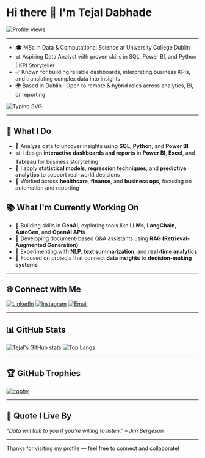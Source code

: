 # Hi there 👋 I'm Tejal Dabhade

![Profile Views](https://komarev.com/ghpvc/?username=tejaldabhade&label=PROFILE+VIEWS&color=0e75b6&style=flat)

---

- 🎓 MSc in Data & Computational Science at University College Dublin
- 📊 Aspiring Data Analyst with proven skills in SQL, Power BI, and Python |  KPI Storyteller 
- ✅ Known for building reliable dashboards, interpreting business KPIs, and translating complex data into insights
- 🌍 Based in Dublin · Open to remote & hybrid roles across analytics, BI, or reporting

![Typing SVG](https://readme-typing-svg.herokuapp.com?color=36BCF7&size=22&center=true&vCenter=true&multiline=true&width=700&lines=Crafting+intelligent,+data-driven+solutions;Analyzing+data+for+better+decisions;Building+dashboards+with+Power+BI;Solving+business+problems+with+SQL+and+Python)



---

## 🔬 What I Do

- 🧮 Analyze data to uncover insights using **SQL**, **Python**, and **Power BI**
- 📊 I design **interactive dashboards and reports** in **Power BI**, **Excel**, and **Tableau** for business storytelling
- 🧠 I apply **statistical models**, **regression techniques**, and **predictive analytics** to support real-world decisions
- 💼 Worked across **healthcare**, **finance**, and **business ops**, focusing on automation and reporting


## 📚 What I'm Currently Working On

- 🤖 Building skills in **GenAI**, exploring tools like **LLMs**, **LangChain**, **AutoGen**, and **OpenAI APIs**
- 🧠 Developing document-based Q&A assistants using **RAG (Retrieval-Augmented Generation)**
- 💬 Experimenting with **NLP**, **text summarization**, and **real-time analytics**
- 🎯 Focused on projects that connect **data insights** to **decision-making systems**

---

## 🌐 Connect with Me

[![LinkedIn](https://img.shields.io/badge/-LinkedIn-0077B5?style=flat-square&logo=linkedin&logoColor=white)](https://www.linkedin.com/in/tejaldabhade/)
[![Instagram](https://img.shields.io/badge/-Instagram-E4405F?style=flat-square&logo=instagram&logoColor=white)](https://www.instagram.com/floryn_223) 
[![Email](https://img.shields.io/badge/-Email-D14836?style=flat-square&logo=gmail&logoColor=white)](mailto:tejal.n.dabhade@gmail.com)

---

## 📊 GitHub Stats

![Tejal's GitHub stats](https://github-readme-stats.vercel.app/api?username=tejaldabhade&show_icons=true&theme=midnight-purple&hide=issues)
![Top Langs](https://github-readme-stats.vercel.app/api/top-langs/?username=tejaldabhade&layout=compact&theme=midnight-purple)

---

## 🏆 GitHub Trophies

[![trophy](https://github-profile-trophy.vercel.app/?username=tejaldabhade&theme=onestar&margin-w=10&margin-h=15)](https://github.com/ryo-ma/github-profile-trophy)

---

## 🧠 Quote I Live By

*“Data will talk to you if you’re willing to listen.” – Jim Bergeson*

---

Thanks for visiting my profile — feel free to connect and collaborate!


